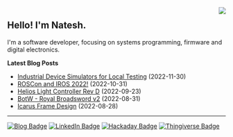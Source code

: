 <img src="https://github-readme-stats.vercel.app/api/top-langs/?username=nnarain&layout=compact" align="right">

Hello! I'm Natesh.
------------------

I'm a software developer, focusing on systems programming, firmware and digital electronics.

**Latest Blog Posts**

<!-- BLOG-POST-LIST:START -->
* [Industrial Device Simulators for Local Testing](https://nnarain.github.io/2022/11/30/Industrial-Device-Simulators-for-Local-Testing.html) (2022-11-30)
* [ROSCon and IROS 2022!](https://nnarain.github.io/2022/10/31/ROSCon-and-IROS-2022!.html) (2022-10-31)
* [Helios Light Controller Rev D](https://nnarain.github.io/2022/09/23/ESP-Light-Controller-Rev-D.html) (2022-09-23)
* [BotW - Royal Broadsword v2](https://nnarain.github.io/2022/08/31/BotW-Royal-Broadsword-v2.html) (2022-08-31)
* [Icarus Frame Design](https://nnarain.github.io/2022/08/28/Icarus-Frame-Design.html) (2022-08-28)

<!-- BLOG-POST-LIST:END -->

---

[![Blog Badge](https://img.shields.io/badge/-Blog-green?style=flat-square&logo=github)](https://nnarain.github.io/)
[![LinkedIn Badge](https://img.shields.io/badge/-LinkedIn-blue?style=flat-square&logo=linkedin)](https://www.linkedin.com/in/natesh-narain-4b46b285/)
[![Hackaday Badge](https://img.shields.io/badge/-Hackaday-black?style=flat-square&logo=hackaday)](https://hackaday.io/projects/hacker/482112)
[![Thingiverse Badge](https://img.shields.io/badge/-Thingiverse-darkblue?style=flat-square&logo=thingiverse&logoColor=white)](https://www.thingiverse.com/nnarain/designs)
